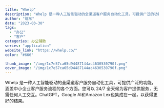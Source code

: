 ```yaml
---
title: "Whelp"
description: "Whelp 是一种人工智能驱动的全渠道客户服务自动化工具，可提供广泛的功能，涵盖中小企业客户服务流程的各个方面。您可以 "
author: "瑞东"
date: "2023-03-30"
tags:
  - "办公"
  - "客户"
categories: 办公辅助
series: "application"
website_link: "https://whelp.co/"
color: "#666"

thumb_image: "/img/1c7e57ca65d94487144ac4630530790f.png"
cover_image: "/img/1c7e57ca65d94487144ac4630530790f.png"
---
```


Whelp 是一种人工智能驱动的全渠道客户服务自动化工具，可提供广泛的功能，涵盖中小企业客户服务流程的各个方面。您可以 24/7 全天候为客户提供服务，无需任何人工交互。ChatGPT，Google AI和Amazon Lex也集成在一起，以获得更好的结果。